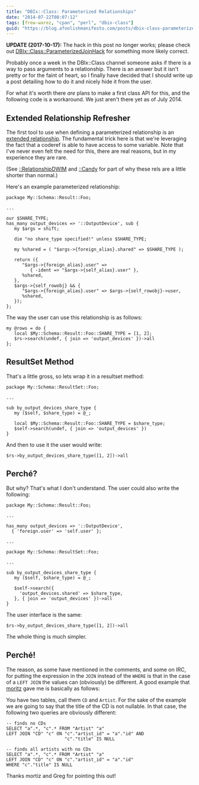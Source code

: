 ```yaml
---
title: "DBIx::Class: Parameterized Relationships"
date: "2014-07-22T08:07:12"
tags: [frew-warez, "cpan", "perl", "dbix-class"]
guid: "https://blog.afoolishmanifesto.com/posts/dbix-class-parameterized-relationships"
---
```

**UPDATE (2017-10-17):** The hack in this post no longer works; please check out
[DBIx::Class::ParameterizedJoinHack][pjc] for something more likely correct.

Probably once a week in the DBIx::Class channel someone asks if there is a way
to pass arguments to a relationship.  There is an answer but it isn't pretty or
for the faint of heart, so I finally have decided that I should write up a post
detailing how to do it and nicely hide it from the user.

For what it's worth there *are* plans to make a first class API for this, and
the following code is a workaround.  We just aren't there yet as of July 2014.

## Extended Relationship Refresher

The first tool to use when defining
a parameterized relationship is an [extended
relationship](https://blog.afoolishmanifesto.com/posts/dbix-class-extended-relationships/).
The fundamental trick here is that we're leveraging the fact that a coderef is
able to have access to some variable.  Note that I've never even felt the need
for this, there are real reasons, but in my experience they are rare.

(See
[::RelationshipDWIM](https://blog.afoolishmanifesto.com/posts/dbix-class-helper-row-relationshipdwim-awesome/)
and
[::Candy](https://blog.afoolishmanifesto.com/posts/announcing-dbix-class-candy/)
for part of why these rels are a little shorter than normal.)

Here's an example parameterized relationship:

    package My::Schema::Result::Foo;

    ...

    our $SHARE_TYPE;
    has_many output_devices => '::OutputDevice', sub {
       my $args = shift;
       
       die "no share_type specified!" unless $SHARE_TYPE;

       my %shared = ( "$args->{foreign_alias}.shared" => $SHARE_TYPE );
       
       return ({
          "$args->{foreign_alias}.user" =>
             { -ident => "$args->{self_alias}.user" },
          %shared,
       },
       $args->{self_rowobj} && {
          "$args->{foreign_alias}.user" => $args->{self_rowobj}->user,
          %shared,
       });
    };

The way the user can use this relationship is as follows:

    my @rows = do {
       local $My::Schema::Result::Foo::SHARE_TYPE = [1, 2];
       $rs->search(undef, { join => 'output_devices' })->all
    };

## ResultSet Method

That's a little gross, so lets wrap it in a resultset method:

    package My::Schema::ResultSet::Foo;

    ...

    sub by_output_devices_share_type {
       my ($self, $share_type) = @_;

       local $My::Schema::Result::Foo::SHARE_TYPE = $share_type;
       $self->search(undef, { join => 'output_devices' })
    }

And then to use it the user would write:

    $rs->by_output_devices_share_type([1, 2])->all

## Perché?

But why?  That's what I don't understand.  The user could also write the
following:

    package My::Schema::Result::Foo;
    
    ...
    
    has_many output_devices => '::OutputDevice',
      { 'foreign.user' => 'self.user' };
    
    ...
    
    package My::Schema::ResultSet::Foo;
    
    ...
    
    sub by_output_devices_share_type {
       my ($self, $share_type) = @_;

       $self->search({
         'output_devices.shared' => $share_type,
       }, { join => 'output_devices' })->all
    }

The user interface is the same:

    $rs->by_output_devices_share_type([1, 2])->all

The whole thing is much simpler.

## Perché!

The reason, as some have mentioned in the comments, and some on IRC, for putting
the expression in the `JOIN` instead of the `WHERE` is that in the case of a
`LEFT JOIN` the values can (obviously) be different.  A good example that
[moritz](http://perlgeek.de/blog-en/) gave me is basically as follows:

You have two tables, call them `CD` and `Artist`.  For the sake of the example
we are going to say that the title of the CD is not nullable.  In that case, the
following two queries are obviously different:

    -- finds no CDs
    SELECT "a".*, "c".* FROM "Artist" "a"
    LEFT JOIN "CD" "c" ON "c"."artist_id" = "a"."id" AND
                          "c"."title" IS NULL

    -- finds all artists with no CDs
    SELECT "a".*, "c".* FROM "Artist" "a"
    LEFT JOIN "CD" "c" ON "c"."artist_id" = "a"."id"
    WHERE "c"."title" IS NULL

Thanks mortiz and Greg for pointing this out!

[pjc]: https://metacpan.org/pod/DBIx::Class::ParameterizedJoinHack
